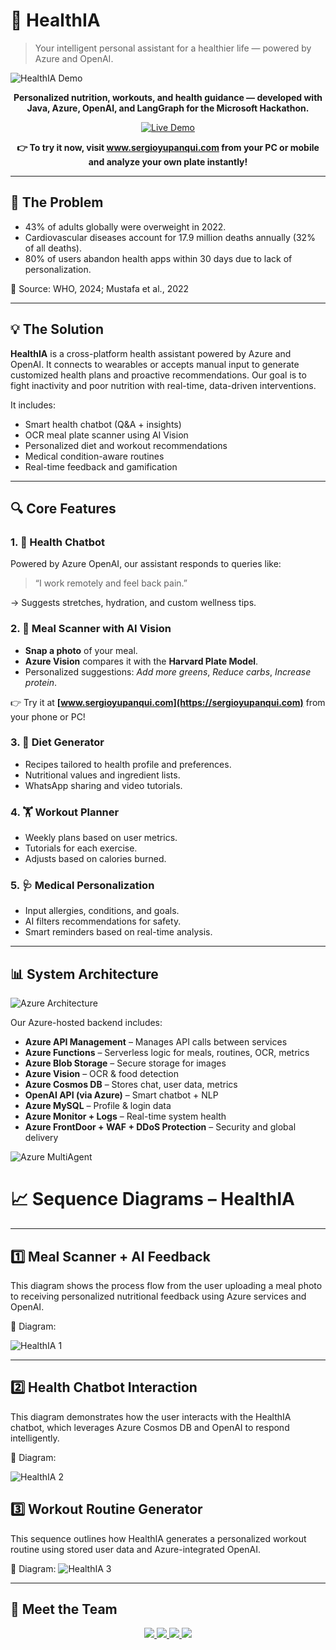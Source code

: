 # 🤖 HealthIA

> Your intelligent personal assistant for a healthier life — powered by Azure and OpenAI.

<img src="https://github.com/user-attachments/assets/6a6dfcd8-726a-41e1-bc6d-92ec5ad27f16" alt="HealthIA Demo"/>

<p align="center">
  <b>Personalized nutrition, workouts, and health guidance — developed with Java, Azure, OpenAI, and LangGraph for the Microsoft Hackathon.</b>
</p>

<p align="center">
  <a href="https://sergioyupanqui.com" target="_blank">
    <img src="https://img.shields.io/badge/Live-Demo-blue?style=for-the-badge" alt="Live Demo"/>
  </a>
</p>

<p align="center"><strong>👉 To try it now, visit <a href="https://sergioyupanqui.com" target="_blank">www.sergioyupanqui.com</a> from your PC or mobile and analyze your own plate instantly!</strong></p>

---

## 🚨 The Problem

- 43% of adults globally were overweight in 2022.
- Cardiovascular diseases account for 17.9 million deaths annually (32% of all deaths).
- 80% of users abandon health apps within 30 days due to lack of personalization.

📌 Source: WHO, 2024; Mustafa et al., 2022

---

## 💡 The Solution

**HealthIA** is a cross-platform health assistant powered by Azure and OpenAI. It connects to wearables or accepts manual input to generate customized health plans and proactive recommendations. Our goal is to fight inactivity and poor nutrition with real-time, data-driven interventions.

It includes:

- Smart health chatbot (Q&A + insights)
- OCR meal plate scanner using AI Vision
- Personalized diet and workout recommendations
- Medical condition-aware routines
- Real-time feedback and gamification

---

## 🔍 Core Features

### 1. 🧠 Health Chatbot
Powered by Azure OpenAI, our assistant responds to queries like:
> “I work remotely and feel back pain.”

→ Suggests stretches, hydration, and custom wellness tips.

### 2. 📸 Meal Scanner with AI Vision
- **Snap a photo** of your meal.
- **Azure Vision** compares it with the **Harvard Plate Model**.
- Personalized suggestions: _Add more greens_, _Reduce carbs_, _Increase protein_.

👉 Try it at **[www.sergioyupanqui.com](https://sergioyupanqui.com)** from your phone or PC!

### 3. 🥗 Diet Generator
- Recipes tailored to health profile and preferences.
- Nutritional values and ingredient lists.
- WhatsApp sharing and video tutorials.

### 4. 🏋️ Workout Planner
- Weekly plans based on user metrics.
- Tutorials for each exercise.
- Adjusts based on calories burned.

### 5. 🩺 Medical Personalization
- Input allergies, conditions, and goals.
- AI filters recommendations for safety.
- Smart reminders based on real-time analysis.

---

## 📊 System Architecture

<img src="https://github.com/user-attachments/assets/8378437f-831f-47f9-82fd-a9bb34a6db81" alt="Azure Architecture" />

Our Azure-hosted backend includes:
- **Azure API Management** – Manages API calls between services
- **Azure Functions** – Serverless logic for meals, routines, OCR, metrics
- **Azure Blob Storage** – Secure storage for images
- **Azure Vision** – OCR & food detection
- **Azure Cosmos DB** – Stores chat, user data, metrics
- **OpenAI API (via Azure)** – Smart chatbot + NLP
- **Azure MySQL** – Profile & login data
- **Azure Monitor + Logs** – Real-time system health
- **Azure FrontDoor + WAF + DDoS Protection** – Security and global delivery

<img src="https://github.com/user-attachments/assets/44950f32-f0da-4096-abc9-980f42d74857" alt="Azure MultiAgent" />


# 📈 Sequence Diagrams – HealthIA

---

## 1️⃣ Meal Scanner + AI Feedback

This diagram shows the process flow from the user uploading a meal photo to receiving personalized nutritional feedback using Azure services and OpenAI.

📄 Diagram:

<img src="https://github.com/user-attachments/assets/bbb6732a-99c7-4301-a17d-fa31efb634f7" alt="HealthIA 1"/>

---

## 2️⃣ Health Chatbot Interaction

This diagram demonstrates how the user interacts with the HealthIA chatbot, which leverages Azure Cosmos DB and OpenAI to respond intelligently.

📄 Diagram:

<img src="https://github.com/user-attachments/assets/5de7974e-f949-4f0b-982c-3affa87efb0c" alt="HealthIA 2"/>

## 3️⃣ Workout Routine Generator

This sequence outlines how HealthIA generates a personalized workout routine using stored user data and Azure-integrated OpenAI.

📄 Diagram:
<img src="https://github.com/user-attachments/assets/d42d17c3-b126-4b8d-a72f-0a5659cfb5c5" alt="HealthIA 3"/>

---

## 👥 Meet the Team

<p align="center">
  <a href="https://www.linkedin.com/in/fransua-leon/" target="_blank">
    <img src="https://img.shields.io/badge/Fransua%20Leon-LinkedIn-0077B5?style=for-the-badge&logo=linkedin&logoColor=white" />
  </a>
  <a href="https://www.linkedin.com/in/sergioyupanquigomez/" target="_blank">
    <img src="https://img.shields.io/badge/Sergio%20Yupanqui-LinkedIn-0077B5?style=for-the-badge&logo=linkedin&logoColor=white" />
  </a>
  <a href="https://www.linkedin.com/in/luisangelorp/" target="_blank">
    <img src="https://img.shields.io/badge/Luis%20Rodriguez-LinkedIn-0077B5?style=for-the-badge&logo=linkedin&logoColor=white" />
  </a>
  <a href="https://www.linkedin.com/in/andrepachecot/" target="_blank">
    <img src="https://img.shields.io/badge/André%20Pacheco-LinkedIn-0077B5?style=for-the-badge&logo=linkedin&logoColor=white" />
  </a>
</p>

